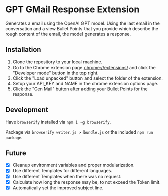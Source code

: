 # GPT GMail Response Extension

Generates a email using the OpenAI GPT model. Using the last email in the conversation and a view Bullet Points that you provide which describe the rough content of the email, the model generates a response.

## Installation

1. Clone the repository to your local machine.
2. Go to the Chrome extension page [chrome://extensions/](chrome://extensions/) and click the "Developer mode" button in the top right.
3. Click the "Load unpacked" button and select the folder of the extension.
4. Setup your API_KEY and NAME in the chrome extension options page.
5. Click the "Gen Mail" button after adding your Bullet Points for the response.

## Development

Have `browserify` installed via `npm i -g browserify`.

Package via `browserify writer.js > bundle.js` or the included `npm run package`.

## Future

- [x] Cleanup environment variables and proper modularization.
- [x] Use different Templates for different languages.
- [x] Use different Templates when there was no request.
- [x] Calculate how long the response may be, to not exceed the Token limit.
- [x] Automatically set the improved subject line.
